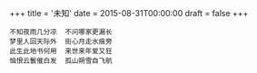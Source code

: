 +++
title = '未知'
date = 2015-08-31T00:00:00
draft = false
+++

```text
不知夜雨几分凉  不问哪家更漏长
梦里人回天际外  街心月走水痕旁
此生此地书何用  来世来年爱又狂
恼恨云鬟催白发  孤山朔雪自飞航
```

